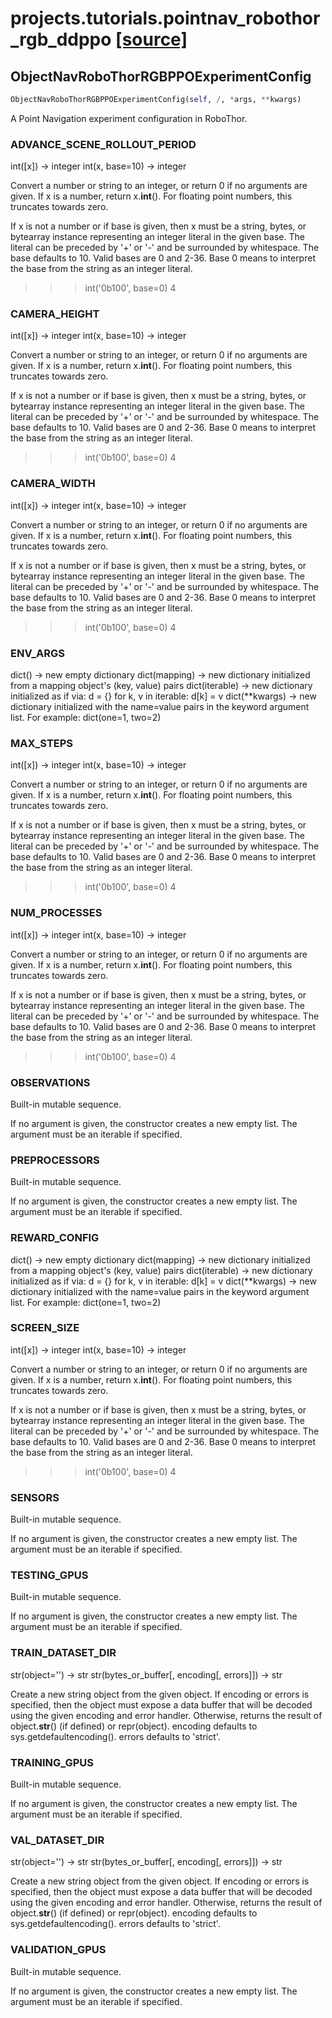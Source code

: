 # projects.tutorials.pointnav_robothor_rgb_ddppo [[source]](https://github.com/allenai/allenact/tree/master/projects/tutorials/pointnav_robothor_rgb_ddppo.py)

## ObjectNavRoboThorRGBPPOExperimentConfig
```python
ObjectNavRoboThorRGBPPOExperimentConfig(self, /, *args, **kwargs)
```
A Point Navigation experiment configuration in RoboThor.
### ADVANCE_SCENE_ROLLOUT_PERIOD
int([x]) -> integer
int(x, base=10) -> integer

Convert a number or string to an integer, or return 0 if no arguments
are given.  If x is a number, return x.__int__().  For floating point
numbers, this truncates towards zero.

If x is not a number or if base is given, then x must be a string,
bytes, or bytearray instance representing an integer literal in the
given base.  The literal can be preceded by '+' or '-' and be surrounded
by whitespace.  The base defaults to 10.  Valid bases are 0 and 2-36.
Base 0 means to interpret the base from the string as an integer literal.
>>> int('0b100', base=0)
4
### CAMERA_HEIGHT
int([x]) -> integer
int(x, base=10) -> integer

Convert a number or string to an integer, or return 0 if no arguments
are given.  If x is a number, return x.__int__().  For floating point
numbers, this truncates towards zero.

If x is not a number or if base is given, then x must be a string,
bytes, or bytearray instance representing an integer literal in the
given base.  The literal can be preceded by '+' or '-' and be surrounded
by whitespace.  The base defaults to 10.  Valid bases are 0 and 2-36.
Base 0 means to interpret the base from the string as an integer literal.
>>> int('0b100', base=0)
4
### CAMERA_WIDTH
int([x]) -> integer
int(x, base=10) -> integer

Convert a number or string to an integer, or return 0 if no arguments
are given.  If x is a number, return x.__int__().  For floating point
numbers, this truncates towards zero.

If x is not a number or if base is given, then x must be a string,
bytes, or bytearray instance representing an integer literal in the
given base.  The literal can be preceded by '+' or '-' and be surrounded
by whitespace.  The base defaults to 10.  Valid bases are 0 and 2-36.
Base 0 means to interpret the base from the string as an integer literal.
>>> int('0b100', base=0)
4
### ENV_ARGS
dict() -> new empty dictionary
dict(mapping) -> new dictionary initialized from a mapping object's
    (key, value) pairs
dict(iterable) -> new dictionary initialized as if via:
    d = {}
    for k, v in iterable:
        d[k] = v
dict(**kwargs) -> new dictionary initialized with the name=value pairs
    in the keyword argument list.  For example:  dict(one=1, two=2)
### MAX_STEPS
int([x]) -> integer
int(x, base=10) -> integer

Convert a number or string to an integer, or return 0 if no arguments
are given.  If x is a number, return x.__int__().  For floating point
numbers, this truncates towards zero.

If x is not a number or if base is given, then x must be a string,
bytes, or bytearray instance representing an integer literal in the
given base.  The literal can be preceded by '+' or '-' and be surrounded
by whitespace.  The base defaults to 10.  Valid bases are 0 and 2-36.
Base 0 means to interpret the base from the string as an integer literal.
>>> int('0b100', base=0)
4
### NUM_PROCESSES
int([x]) -> integer
int(x, base=10) -> integer

Convert a number or string to an integer, or return 0 if no arguments
are given.  If x is a number, return x.__int__().  For floating point
numbers, this truncates towards zero.

If x is not a number or if base is given, then x must be a string,
bytes, or bytearray instance representing an integer literal in the
given base.  The literal can be preceded by '+' or '-' and be surrounded
by whitespace.  The base defaults to 10.  Valid bases are 0 and 2-36.
Base 0 means to interpret the base from the string as an integer literal.
>>> int('0b100', base=0)
4
### OBSERVATIONS
Built-in mutable sequence.

If no argument is given, the constructor creates a new empty list.
The argument must be an iterable if specified.
### PREPROCESSORS
Built-in mutable sequence.

If no argument is given, the constructor creates a new empty list.
The argument must be an iterable if specified.
### REWARD_CONFIG
dict() -> new empty dictionary
dict(mapping) -> new dictionary initialized from a mapping object's
    (key, value) pairs
dict(iterable) -> new dictionary initialized as if via:
    d = {}
    for k, v in iterable:
        d[k] = v
dict(**kwargs) -> new dictionary initialized with the name=value pairs
    in the keyword argument list.  For example:  dict(one=1, two=2)
### SCREEN_SIZE
int([x]) -> integer
int(x, base=10) -> integer

Convert a number or string to an integer, or return 0 if no arguments
are given.  If x is a number, return x.__int__().  For floating point
numbers, this truncates towards zero.

If x is not a number or if base is given, then x must be a string,
bytes, or bytearray instance representing an integer literal in the
given base.  The literal can be preceded by '+' or '-' and be surrounded
by whitespace.  The base defaults to 10.  Valid bases are 0 and 2-36.
Base 0 means to interpret the base from the string as an integer literal.
>>> int('0b100', base=0)
4
### SENSORS
Built-in mutable sequence.

If no argument is given, the constructor creates a new empty list.
The argument must be an iterable if specified.
### TESTING_GPUS
Built-in mutable sequence.

If no argument is given, the constructor creates a new empty list.
The argument must be an iterable if specified.
### TRAIN_DATASET_DIR
str(object='') -> str
str(bytes_or_buffer[, encoding[, errors]]) -> str

Create a new string object from the given object. If encoding or
errors is specified, then the object must expose a data buffer
that will be decoded using the given encoding and error handler.
Otherwise, returns the result of object.__str__() (if defined)
or repr(object).
encoding defaults to sys.getdefaultencoding().
errors defaults to 'strict'.
### TRAINING_GPUS
Built-in mutable sequence.

If no argument is given, the constructor creates a new empty list.
The argument must be an iterable if specified.
### VAL_DATASET_DIR
str(object='') -> str
str(bytes_or_buffer[, encoding[, errors]]) -> str

Create a new string object from the given object. If encoding or
errors is specified, then the object must expose a data buffer
that will be decoded using the given encoding and error handler.
Otherwise, returns the result of object.__str__() (if defined)
or repr(object).
encoding defaults to sys.getdefaultencoding().
errors defaults to 'strict'.
### VALIDATION_GPUS
Built-in mutable sequence.

If no argument is given, the constructor creates a new empty list.
The argument must be an iterable if specified.
